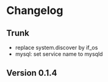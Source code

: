 
# Changelog

## Trunk

* replace system.discover by if_os
* mysql: set service name to mysqld

## Version 0.1.4

